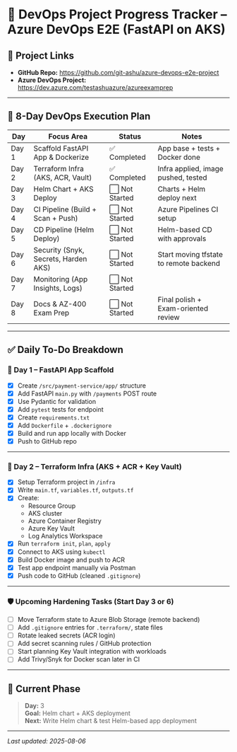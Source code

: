 # 📘 DevOps Project Progress Tracker – Azure DevOps E2E (FastAPI on AKS)

## 🔗 Project Links

- **GitHub Repo:** https://github.com/git-ashu/azure-devops-e2e-project  
- **Azure DevOps Project:** https://dev.azure.com/testashuazure/azureexamprep

---

## 📅 8-Day DevOps Execution Plan

| Day | Focus Area                       | Status       | Notes                                   |
|-----|----------------------------------|--------------|-----------------------------------------|
| Day 1 | Scaffold FastAPI App & Dockerize | ✅ Completed | App base + tests + Docker done          |
| Day 2 | Terraform Infra (AKS, ACR, Vault) | ✅ Completed | Infra applied, image pushed, tested     |
| Day 3 | Helm Chart + AKS Deploy          | ⬜ Not Started | Charts + Helm deploy next               |
| Day 4 | CI Pipeline (Build + Scan + Push) | ⬜ Not Started | Azure Pipelines CI setup                |
| Day 5 | CD Pipeline (Helm Deploy)        | ⬜ Not Started | Helm-based CD with approvals            |
| Day 6 | Security (Snyk, Secrets, Harden AKS) | ⬜ Not Started | Start moving tfstate to remote backend  |
| Day 7 | Monitoring (App Insights, Logs)  | ⬜ Not Started |                                           |
| Day 8 | Docs & AZ-400 Exam Prep          | ⬜ Not Started | Final polish + Exam-oriented review     |

---

## ✅ Daily To-Do Breakdown

### 📌 Day 1 – FastAPI App Scaffold

- [x] Create `/src/payment-service/app/` structure  
- [x] Add FastAPI `main.py` with `/payments` POST route  
- [x] Use Pydantic for validation  
- [x] Add `pytest` tests for endpoint  
- [x] Create `requirements.txt`  
- [x] Add `Dockerfile` + `.dockerignore`  
- [x] Build and run app locally with Docker  
- [x] Push to GitHub repo  

---

### 📌 Day 2 – Terraform Infra (AKS + ACR + Key Vault)

- [x] Setup Terraform project in `/infra`  
- [x] Write `main.tf`, `variables.tf`, `outputs.tf`  
- [x] Create:  
  - Resource Group  
  - AKS cluster  
  - Azure Container Registry  
  - Azure Key Vault  
  - Log Analytics Workspace  
- [x] Run `terraform init`, `plan`, `apply`  
- [x] Connect to AKS using `kubectl`  
- [x] Build Docker image and push to ACR  
- [x] Test app endpoint manually via Postman  
- [x] Push code to GitHub (cleaned `.gitignore`)  

---

### 🛡️ Upcoming Hardening Tasks (Start Day 3 or 6)

- [ ] Move Terraform state to Azure Blob Storage (remote backend)  
- [ ] Add `.gitignore` entries for `.terraform/`, state files  
- [ ] Rotate leaked secrets (ACR login)  
- [ ] Add secret scanning rules / GitHub protection  
- [ ] Start planning Key Vault integration with workloads  
- [ ] Add Trivy/Snyk for Docker scan later in CI  

---

## 🧭 Current Phase

> **Day:** 3  
> **Goal:** Helm chart + AKS deployment  
> **Next:** Write Helm chart & test Helm-based app deployment

---

_Last updated: 2025-08-06_
 
